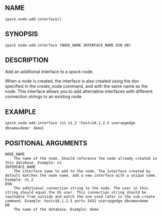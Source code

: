 
## NAME

`spock.node-add-interface()`

## SYNOPSIS

`spock node-add-interface (NODE_NAME INTERFACE_NAME DSN DB)` 

## DESCRIPTION

Add an additional interface to a spock node. 
    
When a node is created, the interface is also created using the dsn specified in the create_node command, and with the same name as the node. This interface allows you to add alternative interfaces with different connection strings to an existing node.

## EXAMPLE 

`spock.node-add-interface (n1 n1_2 'host=10.1.2.5 user=pgedge dbname=demo' demo`)

## POSITIONAL ARGUMENTS
    NODE_NAME
        The name of the node. Should reference the node already created in this database. Example: n1
    INTERFACE_NAME
        The interface name to add to the node. The interface created by default matches the node name, add a new interface with a unique name. Example: n1_2
    DSN
        The additional connection string to the node. The user in this string should equal the OS user. This connection string should be reachable from outside and match the one used later in the sub-create command. Example: host=10.1.2.5 port= 5432 user=pgedge dbname=demo
    DB
        The name of the database. Example: demo
